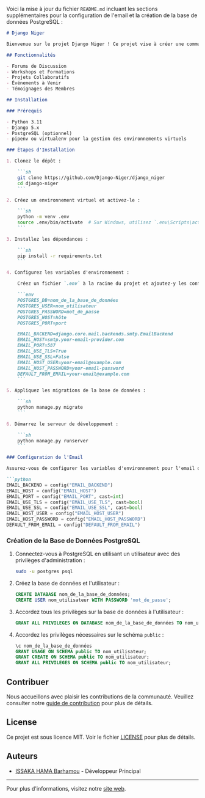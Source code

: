 Voici la mise à jour du fichier `README.md` incluant les sections supplémentaires pour la configuration de l'email et la création de la base de données PostgreSQL :

```markdown
# Django Niger

Bienvenue sur le projet Django Niger ! Ce projet vise à créer une communauté dynamique et passionnée autour du framework Django au Niger. Notre objectif est de connecter les développeurs, novices et experts, pour partager des connaissances, collaborer sur des projets, et promouvoir le développement web avec Django.

## Fonctionnalités

- Forums de Discussion
- Workshops et Formations
- Projets Collaboratifs
- Événements à Venir
- Témoignages des Membres

## Installation

### Prérequis

- Python 3.11
- Django 5.x
- PostgreSQL (optionnel)
- pipenv ou virtualenv pour la gestion des environnements virtuels

### Étapes d'Installation

1. Clonez le dépôt :

    ```sh
    git clone https://github.com/Django-Niger/django_niger
    cd django-niger
    ```

2. Créez un environnement virtuel et activez-le :

    ```sh
    python -m venv .env
    source .env/bin/activate  # Sur Windows, utilisez `.env\Scripts\activate`
    ```

3. Installez les dépendances :

    ```sh
    pip install -r requirements.txt
    ```

4. Configurez les variables d'environnement :

    Créez un fichier `.env` à la racine du projet et ajoutez-y les configurations suivantes :

    ```env
    POSTGRES_DB=nom_de_la_base_de_données
    POSTGRES_USER=nom_utilisateur
    POSTGRES_PASSWORD=mot_de_passe
    POSTGRES_HOST=hôte
    POSTGRES_PORT=port

    EMAIL_BACKEND=django.core.mail.backends.smtp.EmailBackend
    EMAIL_HOST=smtp.your-email-provider.com
    EMAIL_PORT=587
    EMAIL_USE_TLS=True
    EMAIL_USE_SSL=False
    EMAIL_HOST_USER=your-email@example.com
    EMAIL_HOST_PASSWORD=your-email-password
    DEFAULT_FROM_EMAIL=your-email@example.com
    ```

5. Appliquez les migrations de la base de données :

    ```sh
    python manage.py migrate
    ```

6. Démarrez le serveur de développement :

    ```sh
    python manage.py runserver
    ```

### Configuration de l'Email

Assurez-vous de configurer les variables d'environnement pour l'email dans votre fichier `.env` comme mentionné ci-dessus. Voici un rappel des paramètres :

```python
EMAIL_BACKEND = config("EMAIL_BACKEND")
EMAIL_HOST = config("EMAIL_HOST")
EMAIL_PORT = config("EMAIL_PORT", cast=int)
EMAIL_USE_TLS = config("EMAIL_USE_TLS", cast=bool)
EMAIL_USE_SSL = config("EMAIL_USE_SSL", cast=bool)
EMAIL_HOST_USER = config("EMAIL_HOST_USER")
EMAIL_HOST_PASSWORD = config("EMAIL_HOST_PASSWORD")
DEFAULT_FROM_EMAIL = config("DEFAULT_FROM_EMAIL")
```

### Création de la Base de Données PostgreSQL

1. Connectez-vous à PostgreSQL en utilisant un utilisateur avec des privilèges d'administration :

    ```sh
    sudo -u postgres psql
    ```

2. Créez la base de données et l'utilisateur :

    ```sql
    CREATE DATABASE nom_de_la_base_de_données;
    CREATE USER nom_utilisateur WITH PASSWORD 'mot_de_passe';
    ```

3. Accordez tous les privilèges sur la base de données à l'utilisateur :

    ```sql
    GRANT ALL PRIVILEGES ON DATABASE nom_de_la_base_de_données TO nom_utilisateur;
    ```

4. Accordez les privilèges nécessaires sur le schéma `public` :

    ```sql
    \c nom_de_la_base_de_données
    GRANT USAGE ON SCHEMA public TO nom_utilisateur;
    GRANT CREATE ON SCHEMA public TO nom_utilisateur;
    GRANT ALL PRIVILEGES ON SCHEMA public TO nom_utilisateur;
    ```

## Contribuer

Nous accueillons avec plaisir les contributions de la communauté. Veuillez consulter notre [guide de contribution](CONTRIBUTING.md) pour plus de détails.

## License

Ce projet est sous licence MIT. Voir le fichier [LICENSE](LICENSE) pour plus de détails.

## Auteurs

- [ISSAKA HAMA Barhamou](https://github.com/HamaBarhamou) - Développeur Principal

---

Pour plus d'informations, visitez notre [site web](http://www.djangoniger.org).
```
